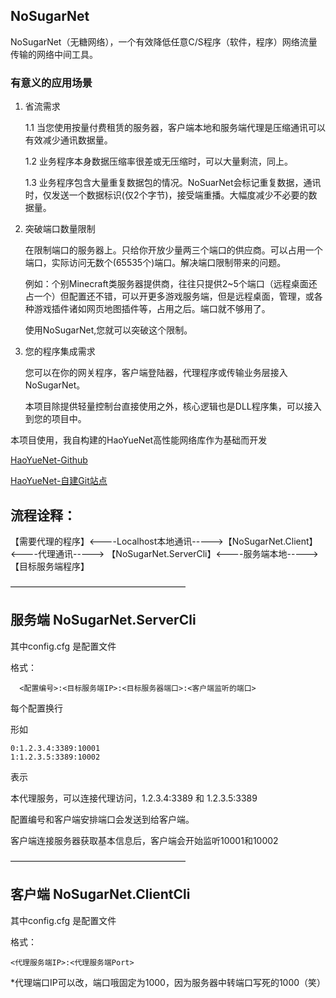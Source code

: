 ## NoSugarNet

NoSugarNet（无糖网络），一个有效降低任意C/S程序（软件，程序）网络流量传输的网络中间工具。

### 有意义的应用场景

1. 省流需求

	1.1 当您使用按量付费租赁的服务器，客户端本地和服务端代理是压缩通讯可以有效减少通讯数据量。

	1.2 业务程序本身数据压缩率很差或无压缩时，可以大量剩流，同上。
	
	1.3 业务程序包含大量重复数据包的情况。NoSuarNet会标记重复数据，通讯时，仅发送一个数据标识(仅2个字节)，接受端重播。大幅度减少不必要的数据量。
	
2. 突破端口数量限制

	在限制端口的服务器上。只给你开放少量两三个端口的供应商。可以占用一个端口，实际访问无数个(65535个)端口。解决端口限制带来的问题。
	
	例如：个别Minecraft类服务器提供商，往往只提供2~5个端口（远程桌面还占一个）但配置还不错，可以开更多游戏服务端，但是远程桌面，管理，或各种游戏插件诸如网页地图插件等，占用之后。端口就不够用了。
	
	使用NoSugarNet,您就可以突破这个限制。
	
3. 您的程序集成需求

	您可以在你的网关程序，客户端登陆器，代理程序或传输业务层接入NoSugarNet。
	
	本项目除提供轻量控制台直接使用之外，核心逻辑也是DLL程序集，可以接入到您的项目中。


本项目使用，我自构建的HaoYueNet高性能网络库作为基础而开发

[HaoYueNet-Github](https://github.com/Sin365/HaoYueNet "HaoYueNet-Github")

[HaoYueNet-自建Git站点](http://git.axibug.com/sin365/HaoYueNet "HaoYueNet-自建Git站点")

## 流程诠释：

【需要代理的程序】<----Localhost本地通讯----->【NoSugarNet.Client】 <----代理通讯-----> 【NoSugarNet.ServerCli】<----服务端本地-----> 【目标服务端程序】

————————————————————

## 服务端 NoSugarNet.ServerCli

其中config.cfg 是配置文件

格式：

```
  <配置编号>:<目标服务端IP>:<目标服务器端口>:<客户端监听的端口>
```

每个配置换行

形如

```
0:1.2.3.4:3389:10001
1:1.2.3.5:3389:10002
```

表示

本代理服务，可以连接代理访问，1.2.3.4:3389 和 1.2.3.5:3389 

配置编号和客户端安排端口会发送到给客户端。

客户端连接服务器获取基本信息后，客户端会开始监听10001和10002

————————————————————

## 客户端 NoSugarNet.ClientCli

其中config.cfg 是配置文件

格式：

```
<代理服务端IP>:<代理服务端Port>
```

*代理端口IP可以改，端口哦固定为1000，因为服务器中转端口写死的1000（笑）


